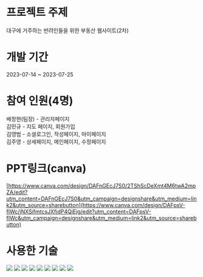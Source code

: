 # 프로젝트 주제
대구에 거주하는 반려인들을 위한 부동산 웹사이트(2차)

# 개발 기간
2023-07-14 ~ 2023-07-25

# 참여 인원(4명)
배창현(팀장) - 관리자페이지 <br>
김민규 - 지도 페이지, 회원가입 <br>
김영범 - 소셜로그인, 작성페이지, 마이페이지 <br>
김주영 - 상세페이지, 메인페이지, 수정페이지<br>

# PPT링크(canva)
[https://www.canva.com/design/DAFnGEcJ7S0/2TShScDeXmt4M6twA2mpZA/edit?utm_content=DAFnGEcJ7S0&utm_campaign=designshare&utm_medium=link2&utm_source=sharebutton](https://www.canva.com/design/DAFpsV-fIWc/jNXSifmtcsJXfjdP4QiEjg/edit?utm_content=DAFpsV-fIWc&utm_campaign=designshare&utm_medium=link2&utm_source=sharebutton)

# 사용한 기술
<img src="https://img.shields.io/badge/Visual Studio Code-007ACC?style=flat-square&logo=Visual Studio Code&logoColor=white"/>
<img src="https://img.shields.io/badge/Laravel-v9-orange?style=flat-square&logo=laravel&logoColor=white">
<img src="https://img.shields.io/npm/v/bootstrap?color=563d7c&label=Bootstrap&style=flat-square">
<img src="https://img.shields.io/npm/v/vue?color=4fc08d&label=Vue.js&style=flat-square">
<img src="https://img.shields.io/badge/PHP-777BB4?style=flat-square&logo=php&logoColor=white"/>
<img src="https://img.shields.io/badge/MariaDB-003545?style=flat-square&logo=mariaDB&logoColor=white"/>
<img src="https://img.shields.io/badge/HTML5-E34F26?style=flat-square&logo=html5&logoColor=white"/>
<img src="https://img.shields.io/badge/CSS3-1572B6?style=flat-square&logo=css3&logoColor=white"/>
<img src="https://img.shields.io/badge/javascript-F7DF1E?style=for-the-badge&logo=javascript&logoColor=black">
